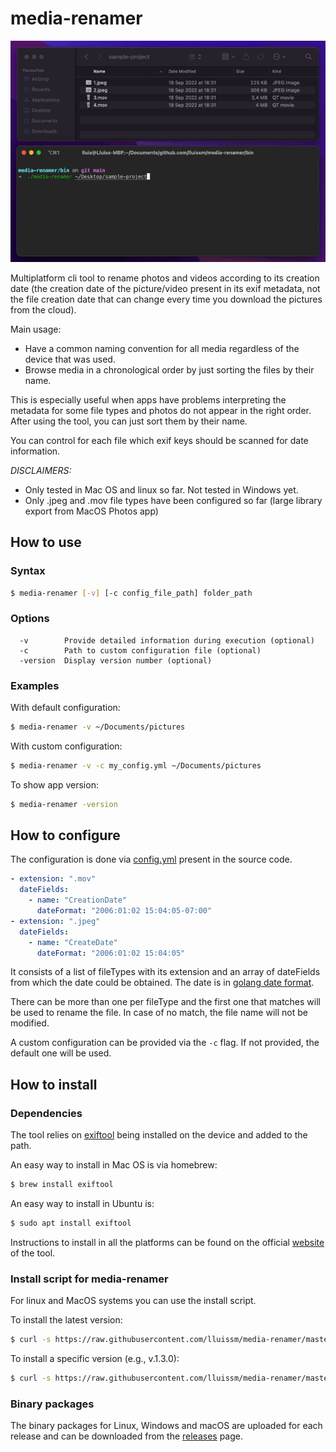 # media-renamer

![Header](images/demo.gif)

Multiplatform cli tool to rename photos and videos according to its creation date (the creation date of the picture/video present in its exif metadata, not the file creation date that can change every time you download the pictures from the cloud).

Main usage:

- Have a common naming convention for all media regardless of the device that was used.
- Browse media in a chronological order by just sorting the files by their name.

This is especially useful when apps have problems interpreting the metadata for some file types and photos do not appear in the right order. After using the tool, you can just sort them by their name.

You can control for each file which exif keys should be scanned for date information.

_DISCLAIMERS:_

- Only tested in Mac OS and linux so far. Not tested in Windows yet.
- Only .jpeg and .mov file types have been configured so far (large library export from MacOS Photos app)

## How to use

### Syntax

```bash
$ media-renamer [-v] [-c config_file_path] folder_path
```

### Options

```
  -v        Provide detailed information during execution (optional)
  -c        Path to custom configuration file (optional)
  -version  Display version number (optional)
```

### Examples

With default configuration:

```bash
$ media-renamer -v ~/Documents/pictures
```

With custom configuration:

```bash
$ media-renamer -v -c my_config.yml ~/Documents/pictures
```

To show app version:

```bash
$ media-renamer -version
```

## How to configure

The configuration is done via [config.yml](cmd/media-renamer/config.yml) present in the source code.

```yml
- extension: ".mov"
  dateFields:
    - name: "CreationDate"
      dateFormat: "2006:01:02 15:04:05-07:00"
- extension: ".jpeg"
  dateFields:
    - name: "CreateDate"
      dateFormat: "2006:01:02 15:04:05"
```

It consists of a list of fileTypes with its extension and an array of dateFields from which the date could be obtained. The date is in [golang date format](https://go.dev/src/time/format.go).

There can be more than one per fileType and the first one that matches will be used to rename the file. In case of no match, the file name will not be modified.

A custom configuration can be provided via the `-c` flag. If not provided, the default one will be used.

## How to install

### Dependencies

The tool relies on [exiftool](https://exiftool.org) being installed on the device and added to the path.

An easy way to install in Mac OS is via homebrew:

```bash
$ brew install exiftool
```

An easy way to install in Ubuntu is:

```bash
$ sudo apt install exiftool
```

Instructions to install in all the platforms can be found on the official [website](https://exiftool.org) of the tool.

### Install script for media-renamer

For linux and MacOS systems you can use the install script.

To install the latest version:

```bash
$ curl -s https://raw.githubusercontent.com/lluissm/media-renamer/master/install.sh | bash
```

To install a specific version (e.g., v.1.3.0):

```bash
$ curl -s https://raw.githubusercontent.com/lluissm/media-renamer/master/install.sh | bash -s v1.3.0
```

### Binary packages

The binary packages for Linux, Windows and macOS are uploaded for each release and can be downloaded from the [releases](https://github.com/lluissm/media-renamer/releases) page.
